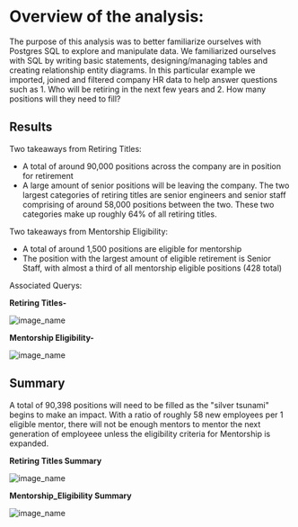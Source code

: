# Overview of the analysis: 

The purpose of this analysis was to better familiarize ourselves with Postgres SQL to explore and manipulate data. We familiarized ourselves with SQL by writing basic statements, designing/managing tables and creating relationship entity diagrams. In this particular example we imported, joined and filtered company HR data to help answer questions such as 1. Who will be retiring in the next few years and 2. How many positions will they need to fill?

## Results

Two takeaways from Retiring Titles:

* A total of around 90,000 positions across the company are in position for retirement
* A large amount of senior positions will be leaving the company. The two largest categories of retiring titles are senior engineers and senior staff comprising of around 58,000 positions between the two. These two categories make up roughly 64% of all retiring titles.

Two takeaways from Mentorship Eligibility:

* A total of around 1,500 positions are eligible for mentorship
* The position with the largest amount of eligible retirement is Senior Staff, with almost a third of all mentorship eligible positions (428 total)

Associated Querys:

**Retiring Titles-**

![image_name](https://github.com/niklasax/Pewlett-Hackard-Analysis/blob/main/resources/retiring%20titles%20sql%20query.png)

**Mentorship Eligibility-**

![image_name](https://github.com/niklasax/Pewlett-Hackard-Analysis/blob/main/resources/Mentorship%20eligibility%20sqlquery.png)

## Summary 

A total of 90,398 positions will need to be filled as the "silver tsunami" begins to make an impact. With a ratio of roughly 58 new employees per 1 eligible mentor, there will not be enough mentors to mentor the next generation of employeee unless the eligibility criteria for Mentorship is expanded.


**Retiring Titles Summary**

![image_name](https://github.com/niklasax/Pewlett-Hackard-Analysis/blob/main/resources/Unique_titles%20summary.png)

**Mentorship_Eligibility Summary**

![image_name](https://github.com/niklasax/Pewlett-Hackard-Analysis/blob/main/resources/Mentorship_eligibility%20summary.png)


